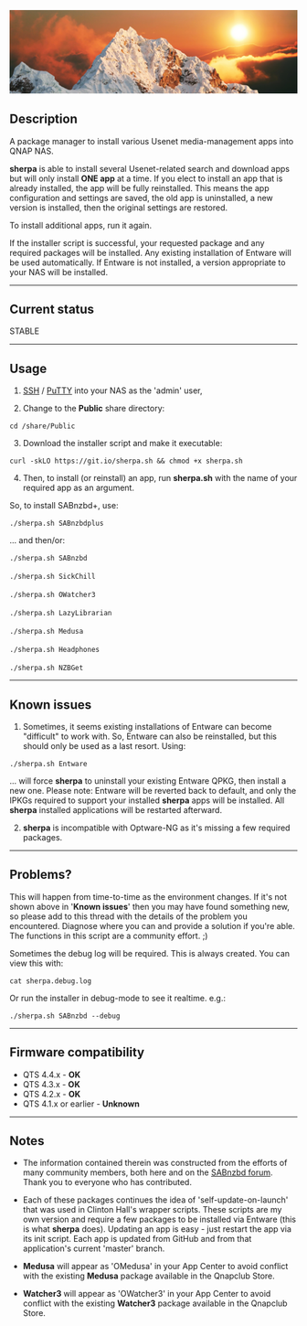 ![icon](images/sherpa.wide.png)

## Description

A package manager to install various Usenet media-management apps into QNAP NAS.

**sherpa** is able to install several Usenet-related search and download apps but will only install **ONE app** at a time. If you elect to install an app that is already installed, the app will be fully reinstalled. This means the app configuration and settings are saved, the old app is uninstalled, a new version is installed, then the original settings are restored.

To install additional apps, run it again.

If the installer script is successful, your requested package and any required packages will be installed. Any existing installation of Entware will be used automatically. If Entware is not installed, a version appropriate to your NAS will be installed.

---
## Current status

STABLE


---
## Usage

1) [SSH](https://wiki.qnap.com/wiki/How_to_SSH_into_your_QNAP_device) / [PuTTY](http://www.putty.org/) into your NAS as the 'admin' user,

2) Change to the **Public** share directory:

```
cd /share/Public
```

3) Download the installer script and make it executable:

```
curl -skLO https://git.io/sherpa.sh && chmod +x sherpa.sh
```

4) Then, to install (or reinstall) an app, run **sherpa.sh** with the name of your required app as an argument.

So, to install SABnzbd+, use:

```
./sherpa.sh SABnzbdplus
```

... and then/or:

```
./sherpa.sh SABnzbd

./sherpa.sh SickChill

./sherpa.sh OWatcher3

./sherpa.sh LazyLibrarian

./sherpa.sh Medusa

./sherpa.sh Headphones

./sherpa.sh NZBGet
```

---
## Known issues

1) Sometimes, it seems existing installations of Entware can become "difficult" to work with. So, Entware can also be reinstalled, but this should only be used as a last resort. Using:

```
./sherpa.sh Entware
```

... will force **sherpa** to uninstall your existing Entware QPKG, then install a new one. Please note: Entware will be reverted back to default, and only the IPKGs required to support your installed **sherpa** apps will be installed. All **sherpa** installed applications will be restarted afterward.


2) **sherpa** is incompatible with Optware-NG as it's missing a few required packages.

---
## Problems?

This will happen from time-to-time as the environment changes. If it's not shown above in '**Known issues**' then you may have found something new, so please add to this thread with the details of the problem you encountered. Diagnose where you can and provide a solution if you're able. The functions in this script are a community effort. ;)

Sometimes the debug log will be required. This is always created. You can view this with:

```
cat sherpa.debug.log
```

Or run the installer in debug-mode to see it realtime. e.g.:

```
./sherpa.sh SABnzbd --debug
```

---
## Firmware compatibility

* QTS 4.4.x - **OK**
* QTS 4.3.x - **OK**
* QTS 4.2.x - **OK**
* QTS 4.1.x or earlier - **Unknown**

---
## Notes

* The information contained therein was constructed from the efforts of many community members, both here and on the [SABnzbd forum](https://forums.sabnzbd.org/). Thank you to everyone who has contributed.

* Each of these packages continues the idea of 'self-update-on-launch' that was used in Clinton Hall's wrapper scripts. These scripts are my own version and require a few packages to be installed via Entware (this is what **sherpa** does). Updating an app is easy - just restart the app via its init script. Each app is updated from GitHub and from that application's current 'master' branch.

* **Medusa** will appear as 'OMedusa' in your App Center to avoid conflict with the existing **Medusa** package available in the Qnapclub Store.

* **Watcher3** will appear as 'OWatcher3' in your App Center to avoid conflict with the existing **Watcher3** package available in the Qnapclub Store.
